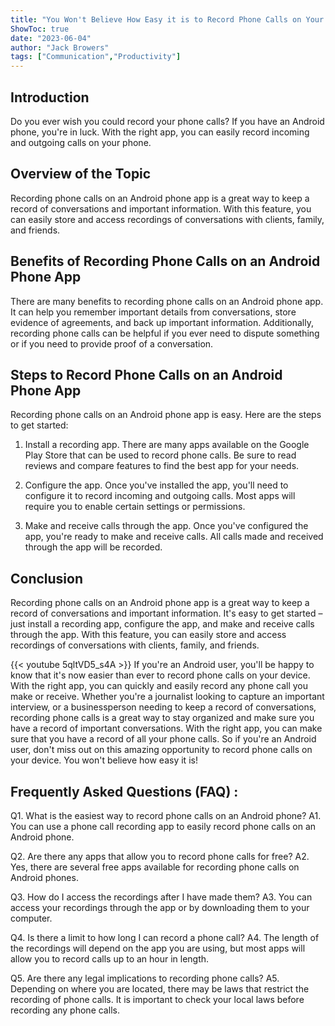 ```yaml
---
title: "You Won't Believe How Easy it is to Record Phone Calls on Your Android Phone App!"
ShowToc: true 
date: "2023-06-04"
author: "Jack Browers" 
tags: ["Communication","Productivity"]
---
```

## Introduction

Do you ever wish you could record your phone calls? If you have an Android phone, you're in luck. With the right app, you can easily record incoming and outgoing calls on your phone.

## Overview of the Topic

Recording phone calls on an Android phone app is a great way to keep a record of conversations and important information. With this feature, you can easily store and access recordings of conversations with clients, family, and friends.

## Benefits of Recording Phone Calls on an Android Phone App

There are many benefits to recording phone calls on an Android phone app. It can help you remember important details from conversations, store evidence of agreements, and back up important information. Additionally, recording phone calls can be helpful if you ever need to dispute something or if you need to provide proof of a conversation.

## Steps to Record Phone Calls on an Android Phone App

Recording phone calls on an Android phone app is easy. Here are the steps to get started:

1. Install a recording app. There are many apps available on the Google Play Store that can be used to record phone calls. Be sure to read reviews and compare features to find the best app for your needs.

2. Configure the app. Once you've installed the app, you'll need to configure it to record incoming and outgoing calls. Most apps will require you to enable certain settings or permissions.

3. Make and receive calls through the app. Once you've configured the app, you're ready to make and receive calls. All calls made and received through the app will be recorded.

## Conclusion

Recording phone calls on an Android phone app is a great way to keep a record of conversations and important information. It's easy to get started – just install a recording app, configure the app, and make and receive calls through the app. With this feature, you can easily store and access recordings of conversations with clients, family, and friends.

{{< youtube 5qltVD5_s4A >}} 
If you're an Android user, you'll be happy to know that it's now easier than ever to record phone calls on your device. With the right app, you can quickly and easily record any phone call you make or receive. Whether you're a journalist looking to capture an important interview, or a businessperson needing to keep a record of conversations, recording phone calls is a great way to stay organized and make sure you have a record of important conversations. With the right app, you can make sure that you have a record of all your phone calls. So if you're an Android user, don't miss out on this amazing opportunity to record phone calls on your device. You won't believe how easy it is!

## Frequently Asked Questions (FAQ) :
Q1. What is the easiest way to record phone calls on an Android phone?
A1. You can use a phone call recording app to easily record phone calls on an Android phone.

Q2. Are there any apps that allow you to record phone calls for free?
A2. Yes, there are several free apps available for recording phone calls on Android phones.

Q3. How do I access the recordings after I have made them?
A3. You can access your recordings through the app or by downloading them to your computer.

Q4. Is there a limit to how long I can record a phone call?
A4. The length of the recordings will depend on the app you are using, but most apps will allow you to record calls up to an hour in length.

Q5. Are there any legal implications to recording phone calls?
A5. Depending on where you are located, there may be laws that restrict the recording of phone calls. It is important to check your local laws before recording any phone calls.


